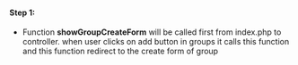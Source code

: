 #### Step 1:

- Function **showGroupCreateForm** will be called first from index.php to controller. when user clicks on add button in groups it calls this function and this function redirect to the create form of group
